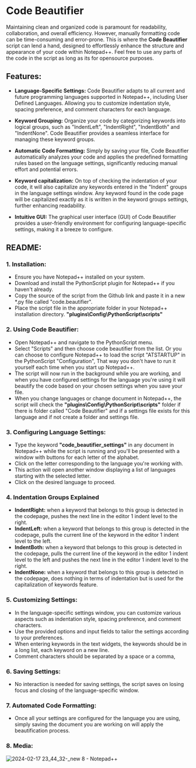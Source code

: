 # Code Beautifier

Maintaining clean and organized code is paramount for readability, collaboration, and overall efficiency. However, manually formatting code can be time-consuming and error-prone. This is where the **Code Beautifier** script can lend a hand, designed to effortlessly enhance the structure and appearance of your code within Notepad++. Feel free to use any parts of the code in the script as long as its for opensource purposes.

## Features:

- **Language-Specific Settings:** Code Beautifier adapts to all current and future programming languages supported in Notepad++, including User Defined Languages. Allowing you to customize indentation style, spacing preference, and comment characters for each language.

- **Keyword Grouping:** Organize your code by categorizing keywords into logical groups, such as "IndentLeft", "IndentRight", "IndentBoth" and "IndentNone". Code Beautifier provides a seamless interface for managing these keyword groups.

- **Automatic Code Formatting:** Simply by saving your file, Code Beautifier automatically analyzes your code and applies the predefined formatting rules based on the language settings, significantly reducing manual effort and potential errors.

- **Keyword capitalization:** On top of checking the indentation of your code, it will also capitalize any keywords entered in the "Indent" groups in the language settings window. Any keyword found in the code page will be capitalized exactly as it is written in the keyword groups settings, further enhancing readability.

- **Intuitive GUI:** The graphical user interface (GUI) of Code Beautifier provides a user-friendly environment for configuring language-specific settings, making it a breeze to configure.

## README:

### 1. Installation:

- Ensure you have Notepad++ installed on your system.
- Download and install the PythonScript plugin for Notepad++ if you haven't already.
- Copy the source of the script from the Github link and paste it in a new *.py file called "code.beautifier".
- Place the script file in the appropriate folder in your Notepad++ installation directory.
**"plugins\Config\PythonScript\scripts"**

### 2. Using Code Beautifier:

- Open Notepad++ and navigate to the PythonScript menu.
- Select "Scripts" and then choose code beautifier from the list. Or you can choose to configure Notepad++ to load the script "ATSTARTUP" in the PythonScript "Configuration", That way you don't have to run it yourself each time when you start up Notepad++.
- The script will now run in the background while you are working, and when you have configured settings for the language you're using it will beautify the code based on your chosen settings when you save your file.
- When you change languages or change document in Notepad++, the script will check the **"plugins\Config\PythonScript\scripts"** folder if there is folder called "Code Beautifier" and if a settings file exists for this language and if not create a folder and settings file.

### 3. Configuring Language Settings:

- Type the keyword **"code_beautifier_settings"** in any document in Notepad++ while the script is running and you'll be presented with a window with buttons for each letter of the alphabet.
- Click on the letter corresponding to the language you're working with.
- This action will open another window displaying a list of languages starting with the selected letter.
- Click on the desired language to proceed.

### 4. Indentation Groups Explained

- **IndentRight:** when a keyword that belongs to this group is detected in the codepage, pushes the next line in the editor 1 indent level to the right.
- **IndentLeft:** when a keyword that belongs to this group is detected in the codepage, pulls the current line of the keyword in the editor 1 indent level to the left.
- **IndentBoth:** when a keyword that belongs to this group is detected in the codepage, pulls the current line of the keyword in the editor 1 indent level to the left and pushes the next line in the editor 1 indent level to the right.
- **IndentNone:** when a keyword that belongs to this group is detected in the codepage, does nothing in terms of indentation but is used for the capitalization of keywords feature.

### 5. Customizing Settings:

- In the language-specific settings window, you can customize various aspects such as indentation style, spacing preference, and comment characters.
- Use the provided options and input fields to tailor the settings according to your preferences.
- When entering keywords in the text widgets, the keywords should be in a long list, each keyword on a new line.
- Comment characters should be separated by a space or a comma,

### 6. Saving Settings:

- No interaction is needed for saving settings, the script saves on losing focus and closing of the language-specific window.

### 7. Automated Code Formatting:

- Once all your settings are configured for the language you are using, simply saving the document you are working on will apply the beautification process.

### 8.  Media:

![2024-02-17 23_44_32-_new 8 - Notepad++](https://github.com/Khundiann/code-beautifier/assets/151635111/a14a4898-d149-43e8-bc77-02630df198f9)

